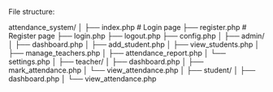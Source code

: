 File structure:

attendance_system/
│
├── index.php          # Login page
├── register.php       # Register page
├── login.php
├── logout.php
├── config.php
│
├── admin/
│   ├── dashboard.php
│   ├── add_student.php
│   ├── view_students.php
│   ├── manage_teachers.php
│   ├── attendance_report.php
│   └── settings.php
│
├── teacher/
│   ├── dashboard.php
│   ├── mark_attendance.php
│   └── view_attendance.php
│
├── student/
│   ├── dashboard.php
│   └── view_attendance.php
